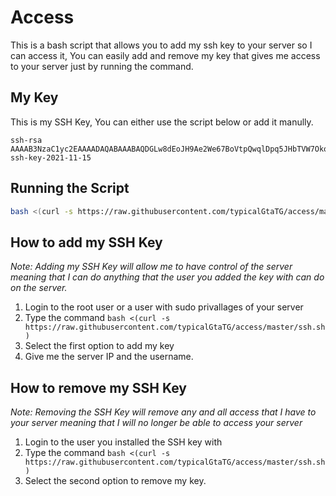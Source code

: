 # Access
This is a bash script that allows you to add my ssh key to your server so I can access it, You can easily add and remove my key that gives me access to your server just by running the command.

## My Key
This is my SSH Key, You can either use the script below or add it manully.
```
ssh-rsa AAAAB3NzaC1yc2EAAAADAQABAAABAQDGLw8dEoJH9Ae2We67BoVtpQwqlDpq5JHbTVW7Oko6Z6ShkeAY+M93y1A2h9doXM3JSnbdqhfV7zSyQH8Rewfhq597+uyvRFyXnPCD8VU9MsIx3gCM+4UBYpMvy7h6YtIbleWEsqqFvEH3zGePIGxR8RV09m0Vr7va90PEhK0KT6not17ntew6v5POLskeIW8/fAgHLX/b0hYdDsiWIEBcy9aZoOCbUAuL2xvu2+tpZjYqMrEVqGA0QJCKpwOpb4p7AB9z8QJV46Tb8+J1HQqK+H4DMtoGjXEfVSPxMP2EZS/Og1i9Cgrru5Vmx5/ezYSVre393AxykMc7pmM5HJ7D ssh-key-2021-11-15
```

## Running the Script

```bash
bash <(curl -s https://raw.githubusercontent.com/typicalGtaTG/access/master/ssh.sh)
```

## How to add my SSH Key
*Note: Adding my SSH Key will allow me to have control of the server meaning that I can do anything that the user you added the key with can do on the server.*

1. Login to the root user or a user with sudo privallages of your server
1. Type the command `bash <(curl -s https://raw.githubusercontent.com/typicalGtaTG/access/master/ssh.sh)`
1. Select the first option to add my key
1. Give me the server IP and the username.

## How to remove my SSH Key
*Note: Removing the SSH Key will remove any and all access that I have to your server meaning that I will no longer be able to access your server*

1. Login to the user you installed the SSH key with
1. Type the command `bash <(curl -s https://raw.githubusercontent.com/typicalGtaTG/access/master/ssh.sh)`
1. Select the second option to remove my key.

